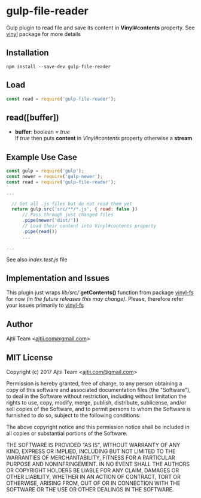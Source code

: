 # gulp-file-reader

Gulp plugin to read file and save its content in **Vinyl#contents** property.
See [vinyl](https://github.com/gulpjs/vinyl) package for more details

## Installation

```
npm install --save-dev gulp-file-reader
```

## Load

```js
const read = require('gulp-file-reader');
```

## read([buffer])

* **buffer**: boolean *= true*  
If *true* then puts **content** in *Vinyl#contents* property otherwise
a **stream**

## Example Use Case

```js
const gulp = require('gulp');
const newer = require('gulp-newer');
const read = require('gulp-file-reader');

...

  // Get all .js files but do not read them yet
  return gulp.src('src/**/*.js', { read: false })
      // Pass through just changed files
      .pipe(newer('dist/'))
      // Load their content into Vinyl#contents property
      .pipe(read())
      ...

...
```

See also *index.test.js* file

## Implementation and Issues

This plugin just wraps *lib/src/* **getContents()** function from package
[vinyl-fs](https://github.com/gulpjs/vinyl-fs) for now *(in the future
releases this may change)*.
Please, therefore refer your issues primarily to
[vinyl-fs](https://github.com/gulpjs/vinyl-fs/issues)

## Author

Ajtii Team &lt;ajtii.com@gmail.com&gt;

## MIT License

Copyright (c) 2017 Ajtii Team &lt;ajtii.com@gmail.com&gt;

Permission is hereby granted, free of charge, to any person obtaining a copy
of this software and associated documentation files (the "Software"), to deal
in the Software without restriction, including without limitation the rights
to use, copy, modify, merge, publish, distribute, sublicense, and/or sell
copies of the Software, and to permit persons to whom the Software is
furnished to do so, subject to the following conditions:

The above copyright notice and this permission notice shall be included in all
copies or substantial portions of the Software.

THE SOFTWARE IS PROVIDED "AS IS", WITHOUT WARRANTY OF ANY KIND, EXPRESS OR
IMPLIED, INCLUDING BUT NOT LIMITED TO THE WARRANTIES OF MERCHANTABILITY,
FITNESS FOR A PARTICULAR PURPOSE AND NONINFRINGEMENT. IN NO EVENT SHALL THE
AUTHORS OR COPYRIGHT HOLDERS BE LIABLE FOR ANY CLAIM, DAMAGES OR OTHER
LIABILITY, WHETHER IN AN ACTION OF CONTRACT, TORT OR OTHERWISE, ARISING FROM,
OUT OF OR IN CONNECTION WITH THE SOFTWARE OR THE USE OR OTHER DEALINGS IN THE
SOFTWARE.
